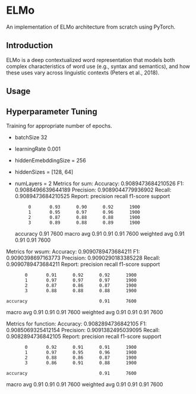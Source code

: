 # ELMo
An implementation of ELMo architecture from scratch using PyTorch. 

## Introduction
ELMo is a deep contextualized word representation that models both complex characteristics of word use (e.g., syntax and semantics), and how these uses vary across linguistic contexts (Peters et al., 2018).

## Usage


## Hyperparameter Tuning
Training for appropriate number of epochs.
- batchSize 32
- learningRate 0.001
- hiddenEmebddingSize = 256
- hiddenSizes = [128, 64]
- numLayers = 2
Metrics for sum:
	Accuracy: 0.9089473684210526
	F1: 0.9088496639644189
	Precision: 0.9089044779936902
	Recall: 0.9089473684210525
	Report:               precision    recall  f1-score   support

           0       0.93      0.90      0.92      1900
           1       0.95      0.97      0.96      1900
           2       0.87      0.88      0.88      1900
           3       0.89      0.88      0.89      1900

    accuracy                           0.91      7600
   macro avg       0.91      0.91      0.91      7600
weighted avg       0.91      0.91      0.91      7600

Metrics for wsum:
	Accuracy: 0.9090789473684211
	F1: 0.9090398697163773
	Precision: 0.9090290183385228
	Recall: 0.9090789473684211
	Report:               precision    recall  f1-score   support

           0       0.91      0.92      0.92      1900
           1       0.97      0.97      0.97      1900
           2       0.87      0.86      0.87      1900
           3       0.88      0.88      0.88      1900

    accuracy                           0.91      7600
   macro avg       0.91      0.91      0.91      7600
weighted avg       0.91      0.91      0.91      7600

Metrics for function:
	Accuracy: 0.9082894736842105
	F1: 0.9085069325412154
	Precision: 0.9091382495039095
	Recall: 0.9082894736842105
	Report:               precision    recall  f1-score   support

           0       0.92      0.91      0.91      1900
           1       0.97      0.95      0.96      1900
           2       0.88      0.86      0.87      1900
           3       0.86      0.91      0.88      1900

    accuracy                           0.91      7600
   macro avg       0.91      0.91      0.91      7600
weighted avg       0.91      0.91      0.91      7600
